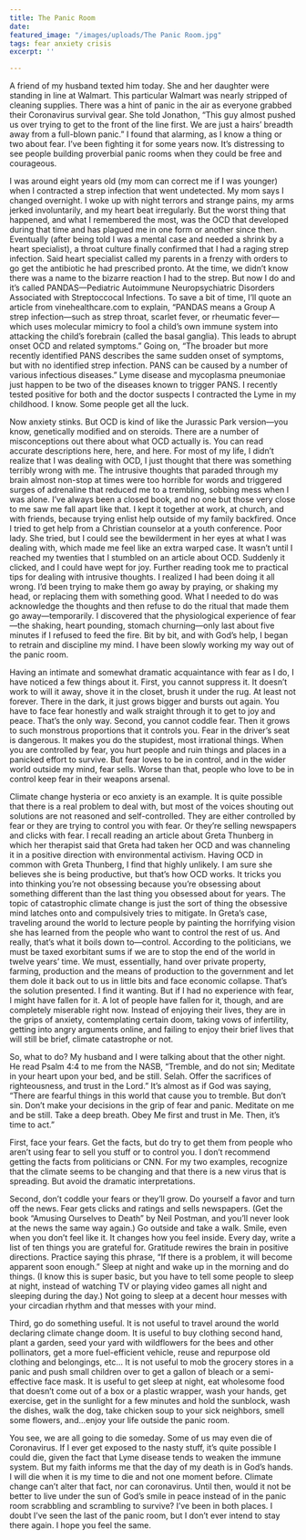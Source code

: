 ```yaml
---
title: The Panic Room
date: 
featured_image: "/images/uploads/The Panic Room.jpg"
tags: fear anxiety crisis
excerpt: ''

---
```

A friend of my husband texted him today. She and her daughter were standing in line at Walmart. This particular Walmart was nearly stripped of cleaning supplies. There was a hint of panic in the air as everyone grabbed their Coronavirus survival gear. She told Jonathon, “This guy almost pushed us over trying to get to the front of the line first. We are just a hairs’ breadth away from a full-blown panic.” I found that alarming, as I know a thing or two about fear. I’ve been fighting it for some years now. It’s distressing to see people building proverbial panic rooms when they could be free and courageous.

I was around eight years old (my mom can correct me if I was younger) when I contracted a strep infection that went undetected. My mom says I changed overnight. I woke up with night terrors and strange pains, my arms jerked involuntarily, and my heart beat irregularly. But the worst thing that happened, and what I remembered the most, was the OCD that developed during that time and has plagued me in one form or another since then. Eventually (after being told I was a mental case and needed a shrink by a heart specialist), a throat culture finally confirmed that I had a raging strep infection. Said heart specialist called my parents in a frenzy with orders to go get the antibiotic he had prescribed pronto. At the time, we didn’t know there was a name to the bizarre reaction I had to the strep. But now I do and it’s called PANDAS—Pediatric Autoimmune Neuropsychiatric Disorders Associated with Streptoccocal Infections. To save a bit of time, I’ll quote an article from vinehealthcare.com to explain, “PANDAS means a Group A strep infection—such as strep throat, scarlet fever, or rheumatic fever—which uses molecular mimicry to fool a child’s own immune system into attacking the child’s forebrain (called the basal ganglia). This leads to abrupt onset OCD and related symptoms.” Going on, “The broader but more recently identified PANS describes the same sudden onset of symptoms, but with no identified strep infection. PANS can be caused by a number of various infectious diseases.” Lyme disease and mycoplasma pneumoniae just happen to be two of the diseases known to trigger PANS. I recently tested positive for both and the doctor suspects I contracted the Lyme in my childhood. I know. Some people get all the luck.

Now anxiety stinks. But OCD is kind of like the Jurassic Park version—you know, genetically modified and on steroids. There are a number of misconceptions out there about what OCD actually is. You can read accurate descriptions here, here, and here. For most of my life, I didn’t realize that I was dealing with OCD, I just thought that there was something terribly wrong with me. The intrusive thoughts that paraded through my brain almost non-stop at times were too horrible for words and triggered surges of adrenaline that reduced me to a trembling, sobbing mess when I was alone. I’ve always been a closed book, and no one but those very close to me saw me fall apart like that. I kept it together at work, at church, and with friends, because trying enlist help outside of my family backfired. Once I tried to get help from a Christian counselor at a youth conference. Poor lady. She tried, but I could see the bewilderment in her eyes at what I was dealing with, which made me feel like an extra warped case. It wasn’t until I reached my twenties that I stumbled on an article about OCD. Suddenly it clicked, and I could have wept for joy. Further reading took me to practical tips for dealing with intrusive thoughts. I realized I had been doing it all wrong. I’d been trying to make them go away by praying, or shaking my head, or replacing them with something good. What I needed to do was acknowledge the thoughts and then refuse to do the ritual that made them go away—temporarily. I discovered that the physiological experience of fear—the shaking, heart pounding, stomach churning—only last about five minutes if I refused to feed the fire. Bit by bit, and with God’s help, I began to retrain and discipline my mind. I have been slowly working my way out of the panic room.

Having an intimate and somewhat dramatic acquaintance with fear as I do, I have noticed a few things about it. First, you cannot suppress it. It doesn’t work to will it away, shove it in the closet, brush it under the rug. At least not forever. There in the dark, it just grows bigger and bursts out again. You have to face fear honestly and walk straight through it to get to joy and peace. That’s the only way. Second, you cannot coddle fear. Then it grows to such monstrous proportions that it controls you. Fear in the driver’s seat is dangerous. It makes you do the stupidest, most irrational things. When you are controlled by fear, you hurt people and ruin things and places in a panicked effort to survive. But fear loves to be in control, and in the wider world outside my mind, fear sells. Worse than that, people who love to be in control keep fear in their weapons arsenal.

Climate change hysteria or eco anxiety is an example. It is quite possible that there is a real problem to deal with, but most of the voices shouting out solutions are not reasoned and self-controlled. They are either controlled by fear or they are trying to control you with fear. Or they’re selling newspapers and clicks with fear. I recall reading an article about Greta Thunberg in which her therapist said that Greta had taken her OCD and was channeling it in a positive direction with environmental activism. Having OCD in common with Greta Thunberg, I find that highly unlikely. I am sure she believes she is being productive, but that’s how OCD works. It tricks you into thinking you’re not obsessing because you’re obsessing about something different than the last thing you obsessed about for years. The topic of catastrophic climate change is just the sort of thing the obsessive mind latches onto and compulsively tries to mitigate. In Greta’s case, traveling around the world to lecture people by painting the horrifying vision she has learned from the people who want to control the rest of us. And really, that’s what it boils down to—control. According to the politicians, we must be taxed exorbitant sums if we are to stop the end of the world in twelve years’ time. We must, essentially, hand over private property, farming, production and the means of production to the government and let them dole it back out to us in little bits and face economic collapse. That’s the solution presented. I find it wanting. But if I had no experience with fear, I might have fallen for it. A lot of people have fallen for it, though, and are completely miserable right now. Instead of enjoying their lives, they are in the grips of anxiety, contemplating certain doom, taking vows of infertility, getting into angry arguments online, and failing to enjoy their brief lives that will still be brief, climate catastrophe or not.

So, what to do? My husband and I were talking about that the other night. He read Psalm 4:4 to me from the NASB, “Tremble, and do not sin; Meditate in your heart upon your bed, and be still. Selah. Offer the sacrifices of righteousness, and trust in the Lord.” It’s almost as if God was saying, “There are fearful things in this world that cause you to tremble. But don’t sin. Don’t make your decisions in the grip of fear and panic. Meditate on me and be still. Take a deep breath. Obey Me first and trust in Me. Then, it’s time to act.”

First, face your fears. Get the facts, but do try to get them from people who aren’t using fear to sell you stuff or to control you. I don’t recommend getting the facts from politicians or CNN. For my two examples, recognize that the climate seems to be changing and that there is a new virus that is spreading. But avoid the dramatic interpretations.

Second, don’t coddle your fears or they’ll grow. Do yourself a favor and turn off the news. Fear gets clicks and ratings and sells newspapers. (Get the book “Amusing Ourselves to Death” by Neil Postman, and you’ll never look at the news the same way again.) Go outside and take a walk. Smile, even when you don’t feel like it. It changes how you feel inside. Every day, write a list of ten things you are grateful for. Gratitude rewires the brain in positive directions. Practice saying this phrase, “If there is a problem, it will become apparent soon enough.” Sleep at night and wake up in the morning and do things. (I know this is super basic, but you have to tell some people to sleep at night, instead of watching TV or playing video games all night and sleeping during the day.) Not going to sleep at a decent hour messes with your circadian rhythm and that messes with your mind.

Third, go do something useful. It is not useful to travel around the world declaring climate change doom. It is useful to buy clothing second hand, plant a garden, seed your yard with wildflowers for the bees and other pollinators, get a more fuel-efficient vehicle, reuse and repurpose old clothing and belongings, etc… It is not useful to mob the grocery stores in a panic and push small children over to get a gallon of bleach or a semi-effective face mask. It is useful to get sleep at night, eat wholesome food that doesn’t come out of a box or a plastic wrapper, wash your hands, get exercise, get in the sunlight for a few minutes and hold the sunblock, wash the dishes, walk the dog, take chicken soup to your sick neighbors, smell some flowers, and…enjoy your life outside the panic room.

You see, we are all going to die someday. Some of us may even die of Coronavirus. If I ever get exposed to the nasty stuff, it’s quite possible I could die, given the fact that Lyme disease tends to weaken the immune system. But my faith informs me that the day of my death is in God’s hands. I will die when it is my time to die and not one moment before. Climate change can’t alter that fact, nor can coronavirus. Until then, would it not be better to live under the sun of God’s smile in peace instead of in the panic room scrabbling and scrambling to survive? I’ve been in both places. I doubt I’ve seen the last of the panic room, but I don’t ever intend to stay there again. I hope you feel the same.